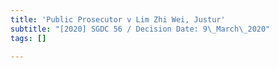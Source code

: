 ```yaml
---
title: 'Public Prosecutor v Lim Zhi Wei, Justur'
subtitle: "[2020] SGDC 56 / Decision Date: 9\_March\_2020"
tags: []

---
```

